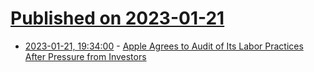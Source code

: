 # [Published on 2023-01-21](index.md)

* [2023-01-21, 19:34:00](https://apple.slashdot.org/story/23/01/21/1923205/apple-agrees-to-audit-of-its-labor-practices-after-pressure-from-investors?utm_source=rss1.0mainlinkanon&utm_medium=feed) - [Apple Agrees to Audit of Its Labor Practices After Pressure from Investors](https://apple.slashdot.org/story/23/01/21/1923205/apple-agrees-to-audit-of-its-labor-practices-after-pressure-from-investors?utm_source=rss1.0mainlinkanon&utm_medium=feed)
